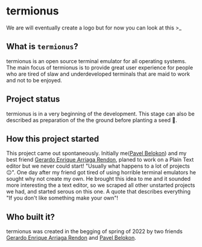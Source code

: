 # termionus

We are will eventually create a logo but for now you can look at this >\_

## What is `termionus`?

termionus is an open source terminal emulator for all operating systems.
The main focus of termionus is to provide great user experience for people who
are tired of slaw and underdeveloped terminals that are maid to work and not to be enjoyed.

## Project status

termionus is in a very beginning of the development. This stage can also be described as preparation of the the ground before planting a seed 🌱.

## How this project started

This project came out spontaneously. Initially me([Pavel Belokon](https://github.com/pbelokon)) and my best friend [Gerardo Enrique Arriaga Rendon](https://github.com/JerryHue), planed to work on a Plain Text editor but we never could start! "Usually what happens to a lot of projects😐". One day after my friend got tired of using
horrible terminal emulators he sought why not create my own. He brought this idea to me and it sounded more interesting the a text editor, so we scraped all other unstarted projects we had, and started serous on this one. A quote that describes everything "If you don't like something make your own"!

## Who built it?

termionus was created in the begging of spring of 2022 by two friends [Gerardo Enrique Arriaga Rendon](https://github.com/JerryHue) and [Pavel Belokon](https://github.com/pbelokon).
